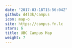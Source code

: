 ```yaml
---
date: "2017-03-18T15:56:04Z"
github: d4l3k/campus
icon: map-o
site: https://campus.fn.lc
stars: 6
title: UBC Campus Map
weight: 7
---
```

